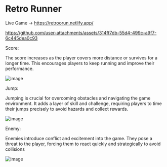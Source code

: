 # Retro Runner

Live Game -> https://retroorun.netlify.app/

https://github.com/user-attachments/assets/314ff7db-55d4-499c-a9f7-6c445dea0c93


Score:

The score increases as the player covers more distance or survives for a longer time. This encourages players to keep running and improve their performance.   

![image](https://github.com/user-attachments/assets/1770ba0a-4db9-443a-8dfe-3e2dbc133e64)


Jump:

Jumping is crucial for overcoming obstacles and navigating the game environment. It adds a layer of skill and challenge, requiring players to time their jumps precisely to avoid hazards and collect rewards. 

![image](https://github.com/user-attachments/assets/0f01c76c-f1f5-4e91-bda0-5b129817312b)


Enemy:

Enemies introduce conflict and excitement into the game. They pose a threat to the player, forcing them to react quickly and strategically to avoid collisions

![image](https://github.com/user-attachments/assets/f11517ae-5a90-4a2b-9794-0a56105c5b30)


